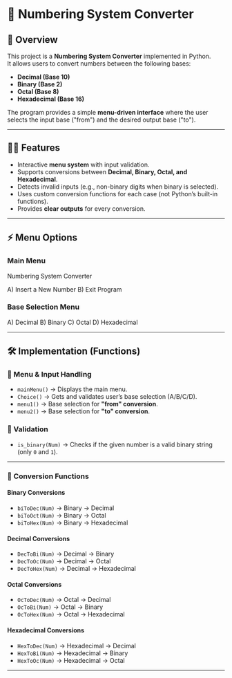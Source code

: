 # 🔢 Numbering System Converter

## 📌 Overview
This project is a **Numbering System Converter** implemented in Python.  
It allows users to convert numbers between the following bases:

- **Decimal (Base 10)**
- **Binary (Base 2)**
- **Octal (Base 8)**
- **Hexadecimal (Base 16)**

The program provides a simple **menu-driven interface** where the user selects the input base ("from") and the desired output base ("to").  

---

## 👨‍💻 Features
- Interactive **menu system** with input validation.  
- Supports conversions between **Decimal, Binary, Octal, and Hexadecimal**.  
- Detects invalid inputs (e.g., non-binary digits when binary is selected).  
- Uses custom conversion functions for each case (not Python’s built-in functions).  
- Provides **clear outputs** for every conversion.  

---

## ⚡ Menu Options

### Main Menu
Numbering System Converter

A) Insert a New Number
B) Exit Program


### Base Selection Menu

A) Decimal
B) Binary
C) Octal
D) Hexadecimal


---

## 🛠️ Implementation (Functions)

### 📂 Menu & Input Handling
- `mainMenu()` → Displays the main menu.  
- `Choice()` → Gets and validates user’s base selection (A/B/C/D).  
- `menu1()` → Base selection for **"from" conversion**.  
- `menu2()` → Base selection for **"to" conversion**.  

### 📂 Validation
- `is_binary(Num)` → Checks if the given number is a valid binary string (only `0` and `1`).  

---

### 📂 Conversion Functions

#### Binary Conversions
- `biToDec(Num)` → Binary → Decimal  
- `biToOct(Num)` → Binary → Octal  
- `biToHex(Num)` → Binary → Hexadecimal  

#### Decimal Conversions
- `DecToBi(Num)` → Decimal → Binary  
- `DecToOc(Num)` → Decimal → Octal  
- `DecToHex(Num)` → Decimal → Hexadecimal  

#### Octal Conversions
- `OcToDec(Num)` → Octal → Decimal  
- `OcToBi(Num)` → Octal → Binary  
- `OcToHex(Num)` → Octal → Hexadecimal  

#### Hexadecimal Conversions
- `HexToDec(Num)` → Hexadecimal → Decimal  
- `HexToBi(Num)` → Hexadecimal → Binary  
- `HexToOc(Num)` → Hexadecimal → Octal  

---
